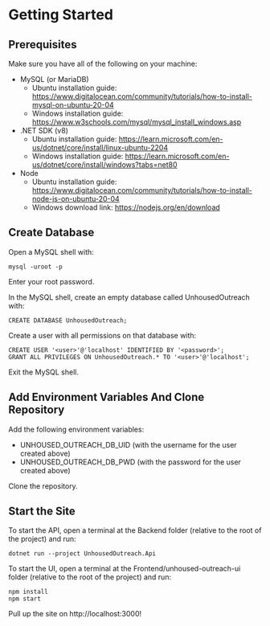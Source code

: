 # Getting Started

## Prerequisites

Make sure you have all of the following on your machine:
- MySQL (or MariaDB)
  - Ubuntu installation guide: https://www.digitalocean.com/community/tutorials/how-to-install-mysql-on-ubuntu-20-04
  - Windows installation guide: https://www.w3schools.com/mysql/mysql_install_windows.asp
- .NET SDK (v8)
  - Ubuntu installation guide: https://learn.microsoft.com/en-us/dotnet/core/install/linux-ubuntu-2204
  - Windows installation guide: https://learn.microsoft.com/en-us/dotnet/core/install/windows?tabs=net80
- Node
  - Ubuntu installation guide: https://www.digitalocean.com/community/tutorials/how-to-install-node-js-on-ubuntu-20-04
  - Windows download link: https://nodejs.org/en/download 

## Create Database

Open a MySQL shell with:

`mysql -uroot -p`

Enter your root password.

In the MySQL shell, create an empty database called UnhousedOutreach with:  

`CREATE DATABASE UnhousedOutreach;`

Create a user with all permissions on that database with:  

`CREATE USER '<user>'@'localhost' IDENTIFIED BY '<password>';`  
`GRANT ALL PRIVILEGES ON UnhousedOutreach.* TO '<user>'@'localhost';`  

Exit the MySQL shell.

## Add Environment Variables And Clone Repository

Add the following environment variables:
- UNHOUSED_OUTREACH_DB_UID (with the username for the user created above)
- UNHOUSED_OUTREACH_DB_PWD (with the password for the user created above)

Clone the repository.

## Start the Site

To start the API, open a terminal at the Backend folder (relative to the root of the project) and run:

`dotnet run --project UnhousedOutreach.Api`

To start the UI, open a terminal at the Frontend/unhoused-outreach-ui folder (relative to the root of the project) and run:

`npm install`  
`npm start`

Pull up the site on http://localhost:3000!
